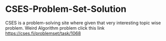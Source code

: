 # CSES-Problem-Set-Solution
CSES is a problem-solving site where given that very interesting topic wise problem.
Weird Algorithm problem click this link https://cses.fi/problemset/task/1068
